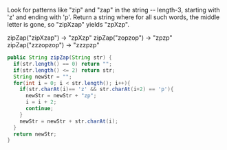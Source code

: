 Look for patterns like "zip" and "zap" in the string -- length-3, starting with 'z' and ending with 'p'. Return a string where for all such words, the middle letter is gone, so "zipXzap" yields "zpXzp".

zipZap("zipXzap") → "zpXzp"
zipZap("zopzop") → "zpzp"
zipZap("zzzopzop") → "zzzpzp"



```java
public String zipZap(String str) {
  if(str.length() == 0) return "";
  if(str.length() <= 2) return str;
  String newStr = "";
  for(int i = 0; i < str.length(); i++){
    if(str.charAt(i)== 'z' && str.charAt(i+2) == 'p'){
      newStr = newStr + "zp";
      i = i + 2;
      continue;
    }
    newStr = newStr + str.charAt(i);
  }
  return newStr;
}

```

